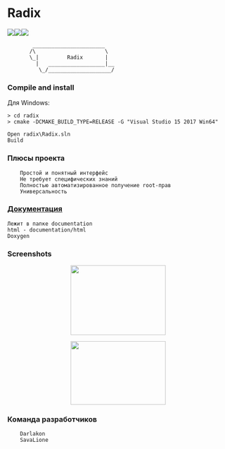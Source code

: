 # Radix

<a href="https://ci.appveyor.com/project/SavaLione/radix"><img src="https://ci.appveyor.com/api/projects/status/eq0tx0cavu7brv01?svg=true"></a><a href="https://travis-ci.org/SavaLione/Radix"><img src="https://travis-ci.org/SavaLione/Radix.svg?branch=master"></a><a class="badge-align" href="https://www.codacy.com/app/SavaLione/Radix?utm_source=github.com&amp;utm_medium=referral&amp;utm_content=SavaLione/Radix&amp;utm_campaign=Badge_Grade"><img src="https://api.codacy.com/project/badge/Grade/4fe9eab3dca74b65bb805b2636b898cc"/></a>


            _______________________
           /\                      \
           \_|         Radix       |
             |   __________________|__
              \_/____________________/

### Compile and install

Для Windows:

	> cd radix
	> cmake -DCMAKE_BUILD_TYPE=RELEASE -G "Visual Studio 15 2017 Win64"

	Open radix\Radix.sln
	Build
	


### Плюсы проекта

		Простой и понятный интерфейс
		Не требует специфических знаний
		Полностью автоматизированное получение root-прав
		Универсальность

### <a href="https://savalione.github.io/Radix/documentation/html/">Документация</a>
	
	Лежит в папке documentation
	html - documentation/html
	Doxygen

### Screenshots

<p align="center">
  <img width="216" height="158" src="https://raw.githubusercontent.com/SavaLione/Radix/master/assets/png/MainMenu.png">
</p>
<p align="center">
  <img width="216" height="144" src="https://raw.githubusercontent.com/SavaLione/Radix/master/assets/png/Exit.png">
</p>

### Команда разработчиков

		Darlakon
		SavaLione
